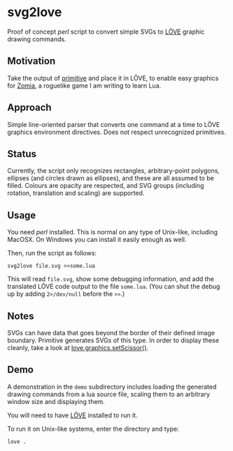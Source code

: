 # svg2love

Proof of concept *perl* script to convert simple SVGs to [LÖVE](https://love2d.org/wiki/Main_Page) graphic drawing commands.

## Motivation

Take the output of [primitive](https://github.com/fogleman/primitive) and place it in LÖVE, to enable easy graphics for [Zomia](https://github.com/globalcitizen/zomia), a roguelike game I am writing to learn Lua.

## Approach

Simple line-oriented parser that converts one command at a time to LÖVE graphics environment directives. Does not respect unrecognized primitives.

## Status

Currently, the script only recognizes rectangles, arbitrary-point polygons, ellipses (and circles drawn as ellipses), and these are all assumed to be filled. Colours are opacity are respected, and SVG groups (including rotation, translation and scaling) are supported.

## Usage

You need *perl* installed. This is normal on any type of Unix-like, including MacOSX. On Windows you can install it easily enough as well.

Then, run the script as follows:

```
svg2love file.svg >>some.lua
```

This will read `file.svg`, show some debugging information, and add the translated LÖVE code output to the file `some.lua`. (You can shut the debug up by adding `2>/dev/null` before the `>>`.)

## Notes

SVGs can have data that goes beyond the border of their defined image boundary. Primitive generates SVGs of this type. In order to display these cleanly, take a look at [love.graphics.setScissor()](https://love2d.org/wiki/love.graphics.setScissor).

## Demo

A demonstration in the `demo` subdirectory includes loading the generated drawing commands from a lua source file, scaling them to an arbitrary window size and displaying them.

You will need to have [LÖVE](https://love2d.org/wiki/Main_Page) installed to run it.

To run it on Unix-like systems, enter the directory and type:
```
love .
```
